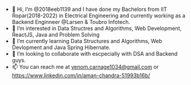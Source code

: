 - 👋 Hi, I’m @2018eeb1139 and I have done my Bachelors from IIT Ropar(2018-2022) in Electrical Engineering and currently working as a Backend Enginneer @Larsen & Toubro      Infotech.
- 👀 I’m interested in Data Structres and Algorithms, Web Development, ReactJS, Java and Problem Solving
- 🌱 I’m currently learning  Data Structures and Algorithms, Web Devlopment and Java Spring Hibernate.
- 💞️ I’m looking to collaborate with escpecially with DSA and Backend guys.
- 📫 You can reach me at venom.carnage1034@gmail.com or https://www.linkedin.com/in/aman-chandra-51993b16b/

<!---
2018eeb1139/2018eeb1139 is a ✨ special ✨ repository because its `README.md` (this file) appears on your GitHub profile.
You can click the Preview link to take a look at your changes.
--->

